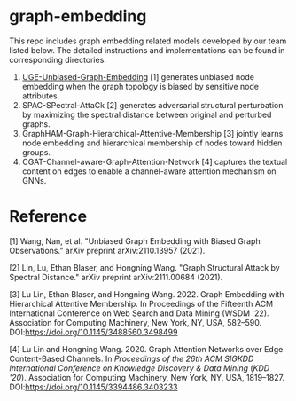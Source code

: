 # graph-embedding

This repo includes graph embedding related models developed by our team listed below. The detailed instructions and implementations can be found in corresponding directories.

1. [UGE-Unbiased-Graph-Embedding](https://github.com/HCDM/graph-embedding/tree/main/UGE-Unbiased-Graph-Embedding) [1] generates unbiased node embedding when the graph topology is biased by sensitive node attributes.
2. SPAC-SPectral-AttaCk [2] generates adversarial structural perturbation by maximizing the spectral distance between original and perturbed graphs.
3. GraphHAM-Graph-Hierarchical-Attentive-Membership [3] jointly learns node embedding and hierarchical membership of nodes toward hidden groups.
4. CGAT-Channel-aware-Graph-Attention-Network [4] captures the textual content on edges to enable a channel-aware attention mechanism on GNNs.


# Reference

[1] Wang, Nan, et al. "Unbiased Graph Embedding with Biased Graph Observations." arXiv preprint arXiv:2110.13957 (2021).

[2] Lin, Lu, Ethan Blaser, and Hongning Wang. "Graph Structural Attack by Spectral Distance." arXiv preprint arXiv:2111.00684 (2021).

[3] Lu Lin, Ethan Blaser, and Hongning Wang. 2022. Graph Embedding with Hierarchical Attentive Membership. In Proceedings of the Fifteenth ACM International Conference on Web Search and Data Mining (WSDM '22). Association for Computing Machinery, New York, NY, USA, 582–590. DOI:https://doi.org/10.1145/3488560.3498499

[4] Lu Lin and Hongning Wang. 2020. Graph Attention Networks over Edge Content-Based Channels. In <i>Proceedings of the 26th ACM SIGKDD International Conference on Knowledge Discovery &amp; Data Mining</i> (<i>KDD '20</i>). Association for Computing Machinery, New York, NY, USA, 1819–1827. DOI:https://doi.org/10.1145/3394486.3403233
